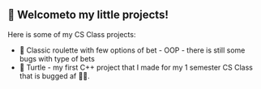 ## 👋 Welcometo my little projects!
  Here is some of my CS Class projects:
  * :game_die: Classic roulette with few options of bet - OOP - there is still some bugs with type of bets
  * :turtle: Turtle - my first C++ project that I made for my 1 semester CS Class that is bugged af 🐛🔨. 

  
